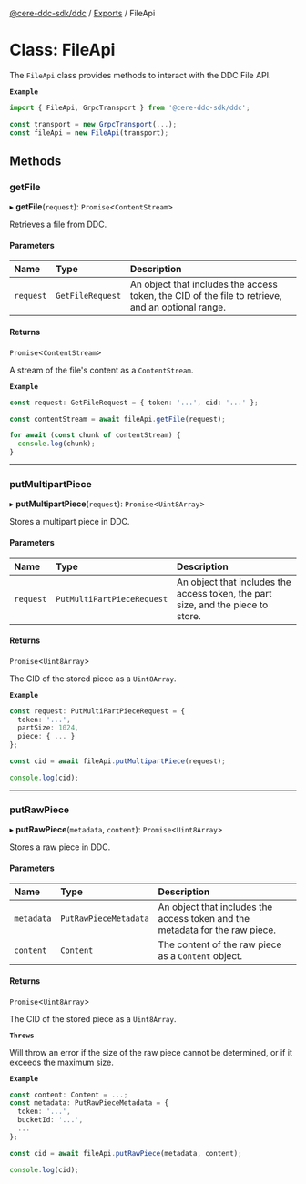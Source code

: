 [@cere-ddc-sdk/ddc](../README.md) / [Exports](../modules.md) / FileApi

# Class: FileApi

The `FileApi` class provides methods to interact with the DDC File API.

**`Example`**

```typescript
import { FileApi, GrpcTransport } from '@cere-ddc-sdk/ddc';

const transport = new GrpcTransport(...);
const fileApi = new FileApi(transport);
```

## Methods

### getFile

▸ **getFile**(`request`): `Promise`\<`ContentStream`\>

Retrieves a file from DDC.

#### Parameters

| Name | Type | Description |
| :------ | :------ | :------ |
| `request` | `GetFileRequest` | An object that includes the access token, the CID of the file to retrieve, and an optional range. |

#### Returns

`Promise`\<`ContentStream`\>

A stream of the file's content as a `ContentStream`.

**`Example`**

```typescript
const request: GetFileRequest = { token: '...', cid: '...' };

const contentStream = await fileApi.getFile(request);

for await (const chunk of contentStream) {
  console.log(chunk);
}
```

___

### putMultipartPiece

▸ **putMultipartPiece**(`request`): `Promise`\<`Uint8Array`\>

Stores a multipart piece in DDC.

#### Parameters

| Name | Type | Description |
| :------ | :------ | :------ |
| `request` | `PutMultiPartPieceRequest` | An object that includes the access token, the part size, and the piece to store. |

#### Returns

`Promise`\<`Uint8Array`\>

The CID of the stored piece as a `Uint8Array`.

**`Example`**

```typescript
const request: PutMultiPartPieceRequest = {
  token: '...',
  partSize: 1024,
  piece: { ... }
};

const cid = await fileApi.putMultipartPiece(request);

console.log(cid);
```

___

### putRawPiece

▸ **putRawPiece**(`metadata`, `content`): `Promise`\<`Uint8Array`\>

Stores a raw piece in DDC.

#### Parameters

| Name | Type | Description |
| :------ | :------ | :------ |
| `metadata` | `PutRawPieceMetadata` | An object that includes the access token and the metadata for the raw piece. |
| `content` | `Content` | The content of the raw piece as a `Content` object. |

#### Returns

`Promise`\<`Uint8Array`\>

The CID of the stored piece as a `Uint8Array`.

**`Throws`**

Will throw an error if the size of the raw piece cannot be determined, or if it exceeds the maximum size.

**`Example`**

```typescript
const content: Content = ...;
const metadata: PutRawPieceMetadata = {
  token: '...',
  bucketId: '...',
  ...
};

const cid = await fileApi.putRawPiece(metadata, content);

console.log(cid);
```
